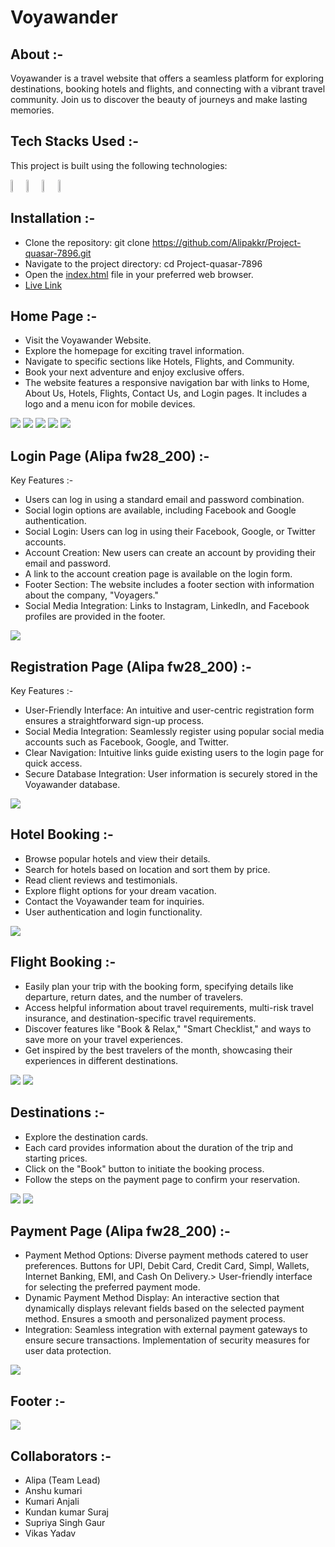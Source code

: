 <h1>Voyawander</h1>

## About :-

Voyawander is a travel website that offers a seamless platform for exploring destinations, booking hotels and flights, and connecting with a vibrant travel community. Join us to discover the beauty of journeys and make lasting memories.

## Tech Stacks Used :-

This project is built using the following technologies:

<div Style="display:flex;">
   <img style="width:5%;height:5%;"src="https://github.com/Alipakkr/Project-quasar-7896/blob/main/javascript.png">
   <img style="width:5%;height:5%;"src="https://github.com/Alipakkr/Project-quasar-7896/blob/main/html.png">
    <img style="width:5%;height:5%;"src="https://github.com/Alipakkr/Project-quasar-7896/blob/main/css.png">
    <img style="width:5%;height:5%;"src="https://github.com/Alipakkr/Project-quasar-7896/blob/main/git.png">
</div>

## Installation :-

- Clone the repository: git clone <a href="https://github.com/Alipakkr/Project-quasar-7896.git">https://github.com/Alipakkr/Project-quasar-7896.git</a>
- Navigate to the project directory: cd Project-quasar-7896
- Open the <a href="index.html">index.html</a> file in your preferred web browser.
- <a href="https://project-quasar-7896.netlify.app/">Live Link</a>

## Home Page :-

- Visit the Voyawander Website.
- Explore the homepage for exciting travel information.
- Navigate to specific sections like Hotels, Flights, and Community.
- Book your next adventure and enjoy exclusive offers.
- The website features a responsive navigation bar with links to Home, About Us, Hotels, Flights, Contact Us, and Login pages.
It includes a logo and a menu icon for mobile devices.
  
<img src="https://github.com/Alipakkr/Project-quasar-7896/blob/main/image/admin1.png">
<img src="https://github.com/Alipakkr/Project-quasar-7896/blob/main/image/admin2.png">
<img src="https://github.com/Alipakkr/Project-quasar-7896/blob/main/image/admin3.png">
<img src="https://github.com/Alipakkr/Project-quasar-7896/blob/main/image/admin4.png">
<img src="https://github.com/Alipakkr/Project-quasar-7896/blob/main/image/admin5.jpg">

## Login Page (Alipa fw28_200)  :-
Key Features :-
 <ul>
        <li>Users can log in using a standard email and password combination.</li>
        <li>Social login options are available, including Facebook and Google authentication.</li>
        <li>Social Login: Users can log in using their Facebook, Google, or Twitter accounts.</li>
        <li>Account Creation: New users can create an account by providing their email and password.</li>
        <li>A link to the account creation page is available on the login form.</li>
        <li>Footer Section: The website includes a footer section with information about the company, "Voyagers."</li>
        <li>Social Media Integration: Links to Instagram, LinkedIn, and Facebook profiles are provided in the footer.</li>
      </ul>
<img src="https://github.com/Alipakkr/Project-quasar-7896/blob/main/image/Screenshot%20(1157).png">

## Registration Page  (Alipa fw28_200)  :-

Key Features :-
<ul>
       <li>User-Friendly Interface: An intuitive and user-centric registration form ensures a straightforward sign-up process.</li>
       <li>Social Media Integration: Seamlessly register using popular social media accounts such as Facebook, Google, and Twitter.</li>
       <li>Clear Navigation: Intuitive links guide existing users to the login page for quick access.</li>
       <li>Secure Database Integration: User information is securely stored in the Voyawander database.</li>
</ul>

<img src="https://github.com/Alipakkr/Project-quasar-7896/blob/main/image/Screenshot%20(1158).png">

## Hotel Booking :-

- Browse popular hotels and view their details.
- Search for hotels based on location and sort them by price.
- Read client reviews and testimonials.
- Explore flight options for your dream vacation.
- Contact the Voyawander team for inquiries.
- User authentication and login functionality.

<img src="https://github.com/Alipakkr/Project-quasar-7896/blob/main/image/hotel.jpg">


## Flight Booking :-

-  Easily plan your trip with the booking form, specifying details like departure, return dates, and the number of travelers.
-  Access helpful information about travel requirements, multi-risk travel insurance, and destination-specific travel requirements.
-  Discover features like "Book & Relax," "Smart Checklist," and ways to save more on your travel experiences.
-  Get inspired by the best travelers of the month, showcasing their experiences in different destinations.

<img src="https://github.com/Alipakkr/Project-quasar-7896/blob/main/image/flight.png">
<img src="https://github.com/Alipakkr/Project-quasar-7896/blob/main/image/flight2.png">



## Destinations :-

- Explore the destination cards.
- Each card provides information about the duration of the trip and starting prices.
- Click on the "Book" button to initiate the booking process.
- Follow the steps on the payment page to confirm your reservation.

<img src="https://github.com/Alipakkr/Project-quasar-7896/blob/main/image/dest1.png">
<img src="https://github.com/Alipakkr/Project-quasar-7896/blob/main/image/dest2.png">

## Payment Page (Alipa fw28_200) :-
<ul>
      <li>Payment Method Options:
      Diverse payment methods catered to user preferences.
       Buttons for UPI, Debit Card, Credit Card, Simpl, Wallets, Internet Banking, EMI, and Cash On Delivery.>
      User-friendly interface for selecting the preferred payment mode.</li>
      <li>Dynamic Payment Method Display:
        An interactive section that dynamically displays relevant fields based on the selected payment method.
        Ensures a smooth and personalized payment process.</li>
      <li> Integration:
        Seamless integration with external payment gateways to ensure secure transactions.
        Implementation of security measures for user data protection.
        </li>
    </ul>


<img src="https://github.com/Alipakkr/Project-quasar-7896/blob/main/image/payment.png">

## Footer :-
<img src="https://github.com/Alipakkr/Project-quasar-7896/blob/main/image/footer.png">

## Collaborators :-

  - Alipa (Team Lead)
  - Anshu kumari
  - Kumari Anjali
  - Kundan kumar Suraj
  - Supriya Singh Gaur
  - Vikas Yadav

